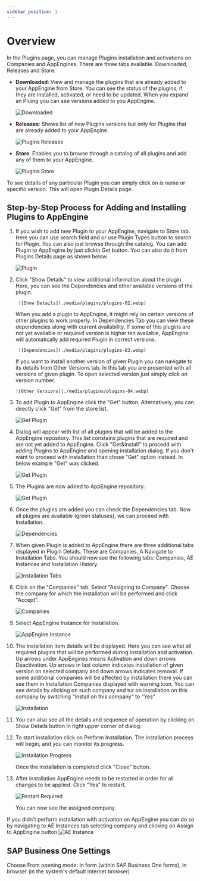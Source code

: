 ```yaml
---
sidebar_position: 1
---
```


# Overview

In the Plugins page, you can manage Plugins installation and activations on Companies and AppEngines. There are three tabs available. Downloaded, Releases and Store.

- **Downloaded**: View and manage the plugins that are already added to your AppEngine from Store. You can see the status of the plugins, if they are installed, activated, or need to be updated. When you expand an Pluing you can see versions added to you AppEngine.

    ![Downloaded](./media/plugins/plugins-downloaded.webp)

- **Releases**: Shows list of new Plugins versions but only for Plugins that are already added to your AppEngine.

    ![Plugins Releases](./media/plugins/plugins-releases.webp)

- **Store**: Enables you to browse through a catalog of all plugins and add any of them to your AppEngine.

    ![Plugins Store](./media/plugins/plugins-store.webp)

To see details of any particular Plugin you can simply click on is name or specific version. This will open Plugin Details page.

## Step-by-Step Process for Adding and Installing Plugins to AppEngine

1. If you wish to add new Plugin to your AppEngine, navigate to Store tab. Here you can use search field and or use Plugin Types button to search for Plugin. You can also just browse through the catalog. You can add Plugin to AppEngine by just clickin Get button. You can also do it from Plugins Details page as shown below.

    ![Plugin](./media/plugins/plugins-01.webp)

2. Click "Show Details" to view additional information about the plugin. Here, you can see the Dependencies and other available versions of the plugin.

        ![Show Details](./media/plugins/plugins-02.webp)

    When you add a plugin to AppEngine, it might rely on certain versions of other plugins to work properly. In Dependencies Tab you can view these dependencies along with current availability. If some of this plugins are not yet available or required version is higher ten available, AppEngine will automatically add required Plugin in correct versions.

        ![Dependencies](./media/plugins/plugins-03.webp)

    If you want to install another version of given Plugin you can navigate to its details from Other Versions tab. In this tab you are presented with all versions of given plugin. To open selected version just simply click on version number.

       ![Other Versions](./media/plugins/plugins-04.webp)

3. To add Plugin to AppEngine click the "Get" button. Alternatively, you can directly click "Get" from the store list.

    ![Get Plugin](./media/plugins/plugins-05.webp)

4. Dialog will appear with list of all plugins that will be added to the AppEngine repository. This list constains plugins that are required and are not yet added to AppEngine. Click "Get&Install" to procedd with adding Plugins to AppEngine and opening installation dialog. If you don't want to proceed with installation than chose "Get" option instead. In below example "Get" was clicked.

    ![Get Plugin](./media/plugins/plugins-06.webp)

5. The Plugins are now added to AppEngine repository.

    ![Get Plugin](./media/plugins/plugins-07.png)

6. Once the plugins are added you can check the Dependencies tab. Now all plugins are available (green statuses), we can proceed with Installation.

    ![Dependencies](./media/plugins/plugins-08.png)

7. When given Plugin is added to AppEngine there are three additional tabs displayed in Plugin Details. These are Companies, A Navigate to Installation Tabs. You should now see the following tabs: Companies, AE Instances and Installation History.

    ![Installation Tabs](./media/plugins/plugins-09.png)

8. Click on the "Companies" tab. Select "Assigning to Company". Choose the company for which the installation will be performed and click "Accept".

    ![Companies](./media/plugins/plugins-10.png)

9. Select AppEngine Instance for Installation.

    ![AppEngine Instance](./media/plugins/plugins-10-01.png)

10. The installation item details will be displayed. Here you can see what all required plugins that will be performed during installation and activation. Up arrows under AppEngines means Activation and down arrows Deactivation. Up arrows in last column indicates installation of given version on selected company and down arrows indicates removal. If some additional companies will be affected by installation there you can see them in Installation Companies displayed with warning icon. You can see details by clicking on such company and tur on installation on this company by switching "Install on this company" to "Yes"

    ![Installation](./media/plugins/plugins-11.webp)

11. You can also see all the details and sequence of operation by clicking on Show Details button in right upper corner of dialog.

    <!-- TODO: add screenshot -->

12. To start installation click on Preform Installation. The installation process will begin, and you can monitor its progress.

    ![Installation Progress](./media/plugins/plugins-14.webp)

    Once the installation is completed click "Close" button.

13. After installation AppEngine needs to be restarted in order for all changes to be applied. Click "Yes" to restart.

    ![Restart Required](./media/plugins/plugins-15.webp)

    You can now see the assigned company.

If you didn't perform installation with activation on AppEngine you can do so by navigating to AE Instances tab selecting company and clicking on Assign to AppEngine button
    ![AE Instance](./media/plugins/plugins-16.webp)

## SAP Business One Settings

<!-- TODO: Replace with company settings: Configuration -> Companies -> Company Details -> Settings Button -->

Choose From opening mode: in form (within SAP Business One forms), in browser (in the system's default internet browser)
